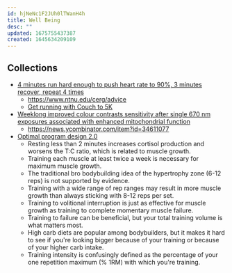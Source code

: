 ```yaml
---
id: hjNeNc1F2JUh0lTWanH4h
title: Well Being
desc: ""
updated: 1675755437387
created: 1645634209109
---
```


## Collections

- [4 minutes run hard enough to push heart rate to 90%, 3 minutes recover, repeat 4 times](https://news.ycombinator.com/item?id=34213181)
  - https://www.ntnu.edu/cerg/advice
  - [Get running with Couch to 5K](https://www.nhs.uk/live-well/exercise/running-and-aerobic-exercises/get-running-with-couch-to-5k/)
- [Weeklong improved colour contrasts sensitivity after single 670 nm exposures associated with enhanced mitochondrial function](https://www.nature.com/articles/s41598-021-02311-1)
  - https://news.ycombinator.com/item?id=34611077
- [Optimal program design 2.0](https://mennohenselmans.com/optimal-program-design/)
  - Resting less than 2 minutes increases cortisol production and worsens the T:C ratio, which is related to muscle growth.
  - Training each muscle at least twice a week is necessary for maximum muscle growth.
  - The traditional bro bodybuilding idea of the hypertrophy zone (6-12 reps) is not supported by evidence.
  - Training with a wide range of rep ranges may result in more muscle growth than always sticking with 8-12 reps per set.
  - Training to volitional interruption is just as effective for muscle growth as training to complete momentary muscle failure.
  - Training to failure can be beneficial, but your total training volume is what matters most.
  - High carb diets are popular among bodybuilders, but it makes it hard to see if you're looking bigger because of your training or because of your higher carb intake.
  - Training intensity is confusingly defined as the percentage of your one repetition maximum (% 1RM) with which you're training.
